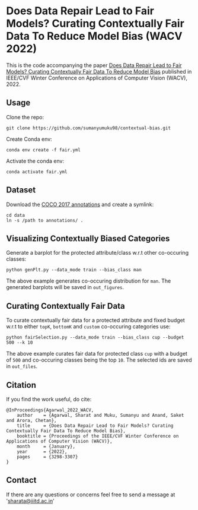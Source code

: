 # Does Data Repair Lead to Fair Models? Curating Contextually Fair Data To Reduce Model Bias (WACV 2022)
This is the code accompanying the paper [Does Data Repair Lead to Fair Models?
Curating Contextually Fair Data To Reduce Model Bias](https://openaccess.thecvf.com/content/WACV2022/papers/Agarwal_Does_Data_Repair_Lead_to_Fair_Models_Curating_Contextually_Fair_WACV_2022_paper.pdf) published in IEEE/CVF Winter Conference on Applications of Computer Vision (WACV), 2022.

## Usage
Clone the repo:
```
git clone https://github.com/sumanyumuku98/contextual-bias.git
```
Create Conda env:
```
conda env create -f fair.yml
```
Activate the conda env:
```
conda activate fair.yml
```

## Dataset
Download the [COCO 2017 annotations](https://cocodataset.org/#download) and create a symlink:
```
cd data
ln -s /path to annotations/ .
```
## Visualizing Contextually Biased Categories
Generate a barplot for the protected attribute/class w.r.t other co-occuring classes:
```
python genPlt.py --data_mode train --bias_class man
```
The above example generates co-occuring distribution for `man`. The generated barplots will be saved in `out_figures`.
## Curating Contextually Fair Data
To curate contextually fair data for a protected attribute and fixed budget w.r.t to either `topK`, `bottomK` and `custom` co-occuring categories use:
```
python fairSelection.py --data_mode train --bias_class cup --budget 500 --k 10
```
The above example curates fair data for protected class `cup` with a budget of `500` and co-occuring classes being the top `10`. The selected ids are saved in `out_files`.

## Citation
If you find the work useful, do cite:
```
@InProceedings{Agarwal_2022_WACV,
    author    = {Agarwal, Sharat and Muku, Sumanyu and Anand, Saket and Arora, Chetan},
    title     = {Does Data Repair Lead to Fair Models? Curating Contextually Fair Data To Reduce Model Bias},
    booktitle = {Proceedings of the IEEE/CVF Winter Conference on Applications of Computer Vision (WACV)},
    month     = {January},
    year      = {2022},
    pages     = {3298-3307}
}

```
## Contact
If there are any questions or concerns feel free to send a message at 'sharata@iiitd.ac.in'
